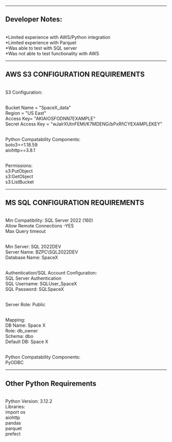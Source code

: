 ------------------------------------------------
Developer Notes:
 ------------------------------------------------
<br> *Limited experience with AWS/Python integration
<br> *Limited experience with Parquet 
 <br>*Was able to test with SQL server
<br> *Was not able to test functionality with AWS



------------------------------------------------
AWS S3 CONFIGURATION REQUIREMENTS
------------------------------------------------
<br>S3 Configuration:

<br>Bucket Name = "SpaceX_data"
<br>Region  = "US East"
<br>Access Key= "AKIAIOSFODNN7EXAMPLE"
<br>Secret Access Key = "wJalrXUtnFEMI/K7MDENG/bPxRfiCYEXAMPLEKEY"


<br>Python Compatability Components: 
<br>boto3==1.18.59
<br>aiohttp==3.8.1

<br>Permissions: 
<br>s3:PutObject
<br>s3:GetObject
<br>s3:ListBucket

------------------------------------------------
MS SQL CONFIGURATION REQUIREMENTS
------------------------------------------------
<br>Min Compatibility: SQL Server 2022 (160)
<br>Allow Remote Connections -YES
<br>Max Query timeout

<br>Min Server: SQL 2022DEV 
<br>Server Name: BZPC\SQL2022DEV
<br>Database Name: SpaceX


<br>Authentication/SQL Account Configuration:
<br>SQL Server Authentication
<br>SQL Username: SQLUser_SpaceX
<br>SQL Password: SQLSpaceX

<br>Server Role: Public

<br>Mapping: 
<br>DB Name: Space X
<br>Role: db_owner
<br>Schema: dbo
<br>Default DB: Space X


<br>Python Compatability Components: 
<br>PyODBC

------------------------------------------------
Other Python Requirements
------------------------------------------------
<br> Python Version: 3.12.2
<br> Libraries:
<br> import os
<br> aiohttp
<br> pandas 
<br> parquet
<br> prefect
